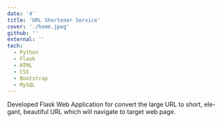 ```yaml
---
date: '4'
title: 'URL Shortener Service'
cover: './home.jpeg'
github: ''
external: ''
tech:
  - Python
  - Flask
  - HTML
  - CSS
  - Bootstrap
  - MySQL
---
```


Developed Flask Web Application for convert the large URL to short, ele- gant, beautiful URL which will navigate to target web page.
